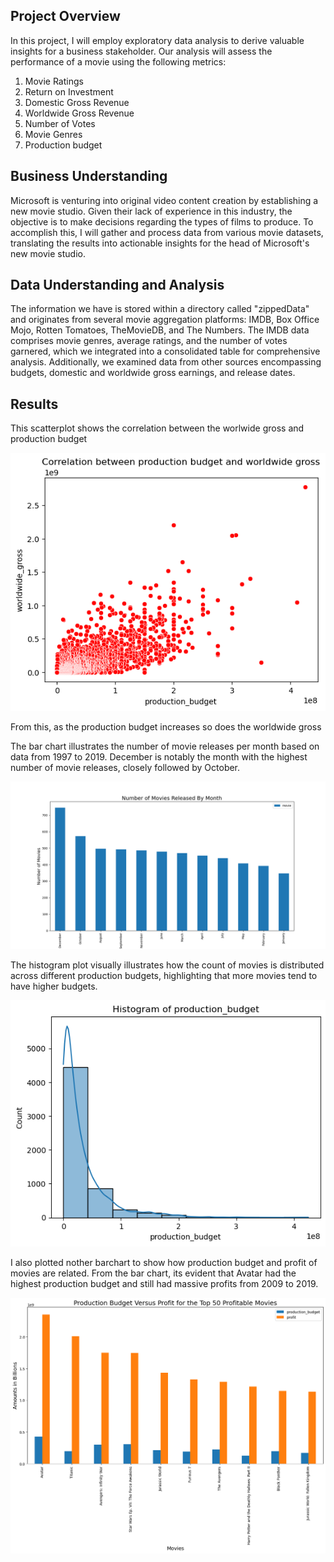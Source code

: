 ## Project Overview
In this project, I will employ exploratory data analysis to derive valuable insights for a business stakeholder. Our analysis will assess the performance of a movie using the following metrics:
1. Movie Ratings
2. Return on Investment
3. Domestic Gross Revenue
4. Worldwide Gross Revenue
5. Number of Votes
6. Movie Genres
7. Production budget

## Business Understanding
Microsoft is venturing into original video content creation by establishing a new movie studio. Given their lack of experience in this industry, the objective is to make decisions regarding the types of films to produce. To accomplish this, I will gather and process data from various movie datasets, translating the results into actionable insights for the head of Microsoft's new movie studio.

## Data Understanding and Analysis
The information we have is stored within a directory called "zippedData" and originates from several movie aggregation platforms: IMDB, Box Office Mojo, Rotten Tomatoes, TheMovieDB, and The Numbers. The IMDB data comprises movie genres, average ratings, and the number of votes garnered, which we integrated into a consolidated table for comprehensive analysis. Additionally, we examined data from other sources encompassing budgets, domestic and worldwide gross earnings, and release dates.

## Results
This scatterplot shows the correlation between the worlwide gross and production budget 

![alt text](image-1.png)


From this, as the production budget increases so does the worldwide gross

The bar chart illustrates the number of movie releases per month based on data from 1997 to 2019. December is notably the month with the highest number of movie releases, closely followed by October.

![alt text](image.png)

The histogram plot visually illustrates how the count of movies is distributed across different production budgets, highlighting that more movies tend to have higher budgets.

![alt text](image-2.png)

I also plotted nother barchart to show how production budget and profit of movies are related. From the bar chart, its evident that Avatar had the highest production budget and still had massive profits from 2009 to 2019.

![alt text](image-3.png)